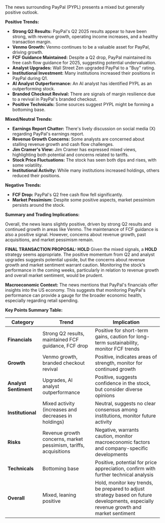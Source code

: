 The news surrounding PayPal (PYPL) presents a mixed but generally positive outlook.

**Positive Trends:**

*   **Strong Q2 Results:** PayPal's Q2 2025 results appear to have been strong, with revenue growth, operating income increases, and a healthy transaction margin.
*   **Venmo Growth:** Venmo continues to be a valuable asset for PayPal, driving growth.
*   **FCF Guidance Maintained:** Despite a Q2 drop, PayPal maintained its free cash flow guidance for 2025, suggesting potential undervaluation.
*   **Analyst Upgrades:** Wall Street Zen upgraded PayPal to a "Buy" rating.
*   **Institutional Investment:** Many institutions increased their positions in PayPal during Q1.
*   **AI Analyst Outperformance:** An AI analyst has identified PYPL as an outperforming stock.
*   **Branded Checkout Revival:** There are signals of margin resilience due to a revival in PayPal's branded checkout.
*   **Positive Technicals:** Some sources suggest PYPL might be forming a bottoming base.

**Mixed/Neutral Trends:**

*   **Earnings Report Chatter:** There's lively discussion on social media (X) regarding PayPal's earnings report.
*   **Revenue Growth Concerns:** Some analysts are concerned about stalling revenue growth and cash flow challenges.
*   **Jim Cramer's View:** Jim Cramer has expressed mixed views, highlighting both potential and concerns related to tariffs.
*   **Stock Price Fluctuations:** The stock has seen both dips and rises, with some volatility.
*   **Institutional Activity:** While many institutions increased holdings, others reduced their positions.

**Negative Trends:**

*   **FCF Drop:** PayPal's Q2 free cash flow fell significantly.
*   **Market Pessimism:** Despite some positive aspects, market pessimism persists around the stock.

**Summary and Trading Implications:**

Overall, the news leans slightly positive, driven by strong Q2 results and continued growth in areas like Venmo. The maintenance of FCF guidance is also a positive signal. However, concerns about revenue growth, past acquisitions, and market pessimism remain.

**FINAL TRANSACTION PROPOSAL: HOLD**
Given the mixed signals, a **HOLD** strategy seems appropriate. The positive momentum from Q2 and analyst upgrades suggests potential upside, but the concerns about revenue growth and market sentiment warrant caution. Monitoring the stock's performance in the coming weeks, particularly in relation to revenue growth and overall market sentiment, would be prudent.

**Macroeconomic Context:** The news mentions that PayPal's financials offer insights into the US economy. This suggests that monitoring PayPal's performance can provide a gauge for the broader economic health, especially regarding retail spending.

**Key Points Summary Table:**

| Category             | Trend                                                        | Implication                                                                                                                               |
| -------------------- | ------------------------------------------------------------ | ----------------------------------------------------------------------------------------------------------------------------------------- |
| **Financials**       | Strong Q2 results, maintained FCF guidance, FCF drop         | Positive for short-term gains, caution for long-term sustainability, monitor FCF trends                                                |
| **Growth**           | Venmo growth, branded checkout revival                         | Positive, indicates areas of strength, monitor for continued growth                                                                      |
| **Analyst Sentiment** | Upgrades, AI analyst outperformance                           | Positive, suggests confidence in the stock, but consider diverse opinions                                                                |
| **Institutional**    | Mixed activity (increases and decreases in holdings)         | Neutral, suggests no clear consensus among institutions, monitor future activity                                                         |
| **Risks**            | Revenue growth concerns, market pessimism, tariffs, acquisitions | Negative, warrants caution, monitor macroeconomic factors and company-specific developments                                             |
| **Technicals**        | Bottoming base                                                 | Positive, potential for price appreciation, confirm with further technical analysis                                                        |
| **Overall**          | Mixed, leaning positive                                         | Hold, monitor key trends, be prepared to adjust strategy based on future developments, especially revenue growth and market sentiment |